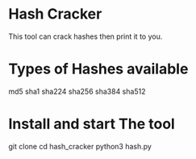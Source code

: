 # Hash Cracker
This tool can crack hashes then print it to you. 

# Types of Hashes available
md5
sha1
sha224
sha256
sha384
sha512

# Install and start The tool 

git clone 
cd hash_cracker
python3 hash.py
